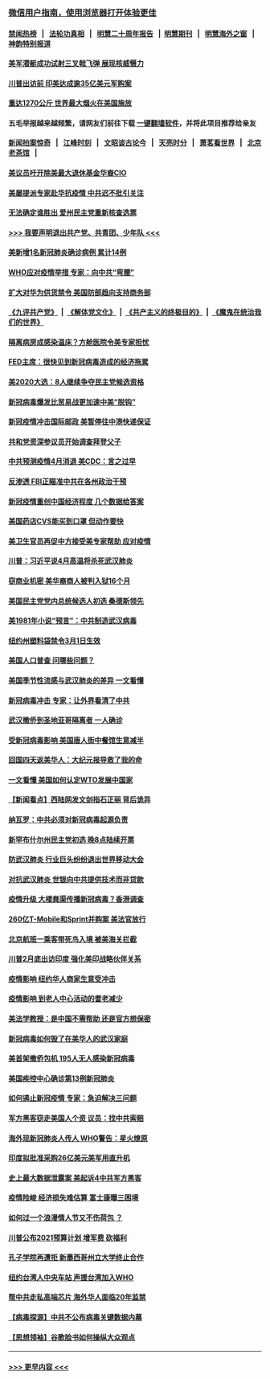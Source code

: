 ### [微信用户指南，使用浏览器打开体验更佳](https://github.com/gfw-breaker/banned-news1/blob/master/indexes/wechat-guide.md?t=0)
#### [禁闻热榜](热点新闻.md?t=0)  &nbsp;&nbsp;|&nbsp;&nbsp; [法轮功真相](https://github.com/gfw-breaker/truth/blob/master/README.md?t=0) &nbsp;&nbsp;|&nbsp;&nbsp; [明慧二十周年报告](https://github.com/gfw-breaker/mh-reports/blob/master/README.md?t=0) &nbsp;&nbsp;|&nbsp;&nbsp;[明慧期刊](https://github.com/gfw-breaker/mh-qikan) &nbsp;&nbsp;|&nbsp;&nbsp; [明慧海外之窗](https://github.com/gfw-breaker/mh-news/blob/master/README.md?t=0) &nbsp;&nbsp;|&nbsp;&nbsp; [神韵特别报道](https://github.com/gfw-breaker/mh-news/blob/master/shenyun.md?t=0)
#### [美军潜艇成功试射三叉戟飞弹 展现核威慑力](../pages/nsc412/n11866046.md?t=02140111) 
#### [川普出访前 印美达成逾35亿美元军购案](../pages/nsc412/n11865444.md?t=02140111) 
#### [重达1270公斤 世界最大烟火在美国施放](../pages/nsc412/n11865198.md?t=02140111) 
#### 五毛举报越来越频繁，请网友们前往下载 [一键翻墙软件](https://github.com/gfw-breaker/ssr-accounts)，并将此项目推荐给亲友
#### [新闻拍案惊奇](https://github.com/gfw-breaker/banned-news1/blob/master/pages/link4.md) &nbsp;&nbsp;|&nbsp;&nbsp; [江峰时刻](https://github.com/gfw-breaker/banned-news1/blob/master/pages/link4.md) &nbsp;&nbsp;|&nbsp;&nbsp; [文昭谈古论今](https://github.com/gfw-breaker/banned-news1/blob/master/pages/link4.md) &nbsp;&nbsp;|&nbsp;&nbsp; [天亮时分](https://github.com/gfw-breaker/banned-news1/blob/master/pages/link4.md) &nbsp;&nbsp;|&nbsp;&nbsp; [萧茗看世界](https://github.com/gfw-breaker/banned-news1/blob/master/pages/link4.md) &nbsp;&nbsp;|&nbsp;&nbsp; [北京老茶馆](https://github.com/gfw-breaker/banned-news1/blob/master/pages/link4.md) &nbsp;&nbsp;|&nbsp;&nbsp; 
#### [美议员吁开除美最大退休基金华裔CIO](../pages/nsc412/n11865230.md?t=02140111) 
#### [美屡提派专家赴华抗疫情 中共迟不批引关注](../pages/nsc412/n11864719.md?t=02140111) 
#### [无法确定谁胜出 爱州民主党重新核查选票](../pages/nsc412/n11864830.md?t=02140111) 
#### [>>> 我要声明退出共产党、共青团、少年队 <<<](https://github.com/begood0513/goodnews/blob/master/quit/letter.md) 
#### [美新增1名新冠肺炎确诊病例 累计14例](../pages/nsc412/n11864893.md?t=02140111) 
#### [WHO应对疫情举措 专家：向中共“弯腰”](../pages/nsc412/n11864727.md?t=02140111) 
#### [扩大对华为供货禁令 美国防部趋向支持商务部](../pages/nsc412/n11864773.md?t=02140111) 
#### [《九评共产党》](https://github.com/begood0513/9ping.md/blob/master/README.md) &nbsp;|&nbsp; [《解体党文化》](../../../../jtdwh.md/blob/master/README.md)  &nbsp;|&nbsp; [《共产主义的终极目的》](../../../../gczydzjmd.md/blob/master/README.md) &nbsp;|&nbsp; [《魔鬼在统治我们的世界》](../../../../mgztzwmdsj.md/blob/master/README.md) 
#### [隔离病房成感染温床？方舱医院令美专家担忧](../pages/nsc412/n11864575.md?t=02140111) 
#### [FED主席：很快见到新冠病毒造成的经济拖累](../pages/nsc412/n11864507.md?t=02140111) 
#### [美2020大选：8人继续争夺民主党候选资格](../pages/nsc412/n11864327.md?t=02140111) 
#### [新冠病毒爆发比贸易战更加速中美“脱钩”](../pages/nsc412/n11864470.md?t=02140111) 
#### [新冠疫情冲击国际邮政 美暂停往中港快递保证](../pages/nsc412/n11864207.md?t=02140111) 
#### [共和党资深参议员开始调查拜登父子](../pages/nsc412/n11863984.md?t=02140111) 
#### [中共预测疫情4月消退 美CDC：言之过早](../pages/nsc412/n11864310.md?t=02140111) 
#### [反渗透 FBI正瞄准中共在各州政治干预](../pages/nsc412/n11864300.md?t=02140111) 
#### [新冠疫情重创中国经济程度 几个数据给答案](../pages/nsc412/n11864203.md?t=02140111) 
#### [美国药店CVS能买到口罩 但动作要快](../pages/nsc412/n11862438.md?t=02140111) 
#### [美卫生官员再促中方接受美专家帮助 应对疫情](../pages/nsc412/n11864043.md?t=02140111) 
#### [川普：习近平说4月高温将杀死武汉肺炎](../pages/nsc412/n11860814.md?t=02140111) 
#### [窃商业机密 美华裔商人被判入狱16个月](../pages/nsc412/n11863911.md?t=02140111) 
#### [美国民主党党内总统候选人初选 桑德斯领先](../pages/nsc412/n11863475.md?t=02140111) 
#### [美1981年小说“预言”：中共制造武汉病毒](../pages/nsc412/n11863306.md?t=02140111) 
#### [纽约州塑料袋禁令3月1日生效](../pages/nsc412/n11862832.md?t=02140111) 
#### [美国人口普查  问哪些问题？](../pages/nsc412/n11862808.md?t=02140111) 
#### [美国季节性流感与武汉肺炎的差异 一文看懂](../pages/nsc412/n11862428.md?t=02140111) 
#### [新冠病毒冲击 专家：让外界看清了中共](../pages/nsc412/n11862280.md?t=02140111) 
#### [武汉撤侨到圣地亚哥隔离者 一人确诊](../pages/nsc412/n11862460.md?t=02140111) 
#### [受新冠病毒影响 美国唐人街中餐馆生意减半](../pages/nsc412/n11861940.md?t=02140111) 
#### [回国四天返美华人：大纪元报导救了我的命](../pages/nsc412/n11862181.md?t=02140111) 
#### [一文看懂 美国如何认定WTO发展中国家](../pages/nsc412/n11862051.md?t=02140111) 
#### [【新闻看点】西陆网发文剑指石正丽 背后诡异](../pages/nsc412/n11861792.md?t=02140111) 
#### [纳瓦罗：中共必须对新冠病毒起源负责](../pages/nsc412/n11861810.md?t=02140111) 
#### [新罕布什尔州民主党初选 晚8点陆续开票](../pages/nsc412/n11861872.md?t=02140111) 
#### [防武汉肺炎 行业巨头纷纷退出世界移动大会](../pages/nsc412/n11861795.md?t=02140111) 
#### [对抗武汉肺炎 世银向中共提供技术而非贷款](../pages/nsc412/n11861652.md?t=02140111) 
#### [疫情升级 大楼粪渠传播新冠病毒？香港调查](../pages/nsc412/n11861556.md?t=02140111) 
#### [260亿T-Mobile和Sprint并购案 美法官放行](../pages/nsc412/n11861511.md?t=02140111) 
#### [北京航班一乘客带死鸟入境 被美海关拦截](../pages/nsc412/n11861317.md?t=02140111) 
#### [川普2月底出访印度 强化美印战略伙伴关系](../pages/nsc412/n11860557.md?t=02140111) 
#### [疫情影响  纽约华人商家生意受冲击](../pages/nsc412/n11860284.md?t=02140111) 
#### [疫情影响  到老人中心活动的耆老减少](../pages/nsc412/n11860199.md?t=02140111) 
#### [美法学教授：是中国不需帮助 还是官方想保密](../pages/nsc412/n11859492.md?t=02140111) 
#### [新冠病毒如何毁了在美华人的武汉家庭](../pages/nsc412/n11859524.md?t=02140111) 
#### [美首架撤侨包机 195人无人感染新冠病毒](../pages/nsc412/n11859908.md?t=02140111) 
#### [美国疾控中心确诊第13例新冠肺炎](../pages/nsc412/n11859966.md?t=02140111) 
#### [如何遏止新冠疫情 专家：急迫解决三问题](../pages/nsc412/n11859685.md?t=02140111) 
#### [军方黑客窃走美国人个资 议员：找中共索赔](../pages/nsc412/n11859371.md?t=02140111) 
#### [海外现新冠肺炎人传人 WHO警告：星火燎原](../pages/nsc412/n11859252.md?t=02140111) 
#### [印度拟批准采购26亿美元美军用直升机](../pages/nsc412/n11859143.md?t=02140111) 
#### [史上最大数据泄露案 美起诉4中共军方黑客](../pages/nsc412/n11859115.md?t=02140111) 
#### [疫情险峻 经济损失难估算 富士康曝三困境](../pages/nsc412/n11859120.md?t=02140111) 
#### [如何过一个浪漫情人节又不伤荷包 ？](../pages/nsc412/n11858969.md?t=02140111) 
#### [川普公布2021预算计划 增军费 砍福利](../pages/nsc412/n11859012.md?t=02140111) 
#### [孔子学院再遭拒 新墨西哥州立大学终止合作](../pages/nsc412/n11858661.md?t=02140111) 
#### [纽约台湾人中央车站  声援台湾加入WHO](../pages/nsc412/n11857757.md?t=02140111) 
#### [帮中共走私高端芯片 海外华人面临20年监禁](../pages/nsc412/n11855016.md?t=02140111) 
#### [【病毒探源】中共不公布病毒关键数据内幕](../pages/nsc412/n11856584.md?t=02140111) 
#### [【思想领袖】谷歌脸书如何操纵大众观点](../pages/nsc412/n11680874.md?t=02140111) 

----
#### [ >>> 更早内容 <<< ](../indexes/nsc412-earlier.md)
